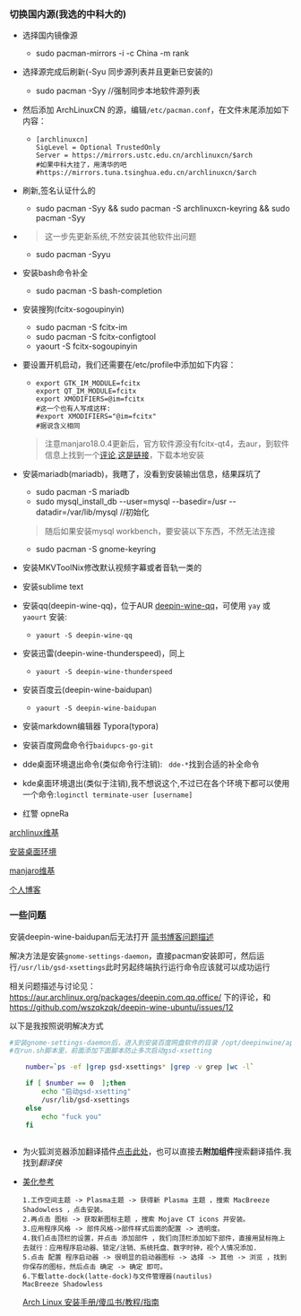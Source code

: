 

### 切换国内源(我选的中科大的)

- 选择国内镜像源

  - sudo pacman-mirrors -i -c China -m rank

- 选择源完成后刷新(-Syu 同步源列表并且更新已安装的)

  - sudo pacman -Syy  	//强制同步本地软件源列表

- 然后添加 ArchLinuxCN 的源，编辑`/etc/pacman.conf`，在文件末尾添加如下内容：

  - ```
    [archlinuxcn]
    SigLevel = Optional TrustedOnly
    Server = https://mirrors.ustc.edu.cn/archlinuxcn/$arch
    #如果中科大挂了，用清华的吧
    #https://mirrors.tuna.tsinghua.edu.cn/archlinuxcn/$arch
    ```

- 刷新,签名认证什么的

  - sudo pacman -Syy && sudo pacman -S archlinuxcn-keyring && sudo pacman -Syy

- > 这一步先更新系统,不然安装其他软件出问题

  - sudo pacman -Syyu

- 安装bash命令补全

  - sudo pacman -S bash-completion

- 安装搜狗(fcitx-sogoupinyin)

  - sudo pacman -S fcitx-im
  - sudo pacman -S fcitx-configtool
  - yaourt -S fcitx-sogoupinyin  

- 要设置开机启动，我们还需要在/etc/profile中添加如下内容：

  - ```
    export GTK_IM_MODULE=fcitx
    export QT_IM_MODULE=fcitx
    export XMODIFIERS=@im=fcitx
    #这一个也有人写成这样:
    #export XMODIFIERS="@im=fcitx"
    #据说含义相同
    ```

  > 注意manjaro18.0.4更新后，官方软件源没有fcitx-qt4，去aur，到软件信息上找到一个[评论](https://aur.archlinux.org/packages/fcitx-sogoupinyin/),[这是链接](https://archive.archlinux.org/repos/2019/03/31/community/os/x86_64/fcitx-qt4-4.2.9.6-1-x86_64.pkg.tar.xz)，下载本地安装

- 安装mariadb(mariadb)，我瞎了，没看到安装输出信息，结果踩坑了

  - sudo pacman -S mariadb
  - sudo mysql_install_db --user=mysql --basedir=/usr --datadir=/var/lib/mysql   //初始化

  > 随后如果安装mysql workbench，要安装以下东西，不然无法连接

  - sudo pacman -S gnome-keyring

- 安装MKVToolNix修改默认视频字幕或者音轨一类的

- 安装sublime text

- 安装qq(deepin-wine-qq)，位于AUR [deepin-wine-qq](https://aur.archlinux.org/packages/deepin-wine-qq/)，可使用 `yay` 或 `yaourt` 安装:

  - ```
    yaourt -S deepin-wine-qq
    ```

- 安装迅雷(deepin-wine-thunderspeed)，同上

  - ```
    yaourt -S deepin-wine-thunderspeed
    ```

- 安装百度云(deepin-wine-baidupan)

  - ```
    yaourt -S deepin-wine-baidupan
    ```

- 安装markdown编辑器 Typora(typora)

- 安装百度网盘命令行`baidupcs-go-git`

- dde桌面环境退出命令(类似命令行注销): ` dde-*`找到合适的补全命令

- kde桌面环境退出(类似于注销),我不想说这个,不过已在各个环境下都可以使用一个命令:`loginctl terminate-user [username]`

- 红警 opneRa



[archlinux维基](https://wiki.archlinux.org)

[安装桌面环境](https://wiki.manjaro.org/index.php?title=Install_Desktop_Environments)

[manjaro维基](https://wiki.manjaro.org/)

[个人博客](https://www.lulinux.com/archives/1319)

### 一些问题

安装deepin-wine-baidupan后无法打开	[简书博客问题描述](https://www.jianshu.com/p/ccebb0d437bd)

解决方法是安装`gnome-settings-daemon`，直接pacman安装即可，然后运行`/usr/lib/gsd-xsettings`
​此时另起终端执行运行命令应该就可以成功运行

相关问题描述与讨论见：<https://aur.archlinux.org/packages/deepin.com.qq.office/> 下的评论，和<https://github.com/wszqkzqk/deepin-wine-ubuntu/issues/12>

以下是我按照说明解决方式

```bash
#安装gnome-settings-daemon后，进入到安装百度网盘软件的目录 /opt/deepinwine/apps/Deepin-BaiduNetDisk/
#在run.sh脚本里，前面添加下面脚本防止多次启动gsd-xsetting

    number=`ps -ef |grep gsd-xsettings* |grep -v grep |wc -l`

    if [ $number == 0  ];then
        echo "启动gsd-xsetting"
        /usr/lib/gsd-xsettings
    else 
        echo "fuck you"
    fi
 
```

- 为火狐浏览器添加翻译插件[点击此处](https://support.mozilla.org/zh-CN/kb/%E5%A6%82%E4%BD%95%E4%B8%BAFirefox%E6%B7%BB%E5%8A%A0%E7%BF%BB%E8%AF%91%E5%8A%9F%E8%83%BD)，也可以直接去**附加组件**搜索翻译插件.我找到*翻译侠*

- [美化参考](https://www.cnblogs.com/luoshuitianyi/p/10587788.html)  

  ```
  1.工作空间主题 -> Plasma主题 -> 获得新 Plasma 主题 ，搜索 MacBreeze Shadowless ，点击安装。
  2.再点击 图标 -> 获取新图标主题 ，搜索 Mojave CT icons 并安装。
  3.应用程序风格 -> 部件风格->部件样式后面的配置 -> 透明度。
  4.我们点击顶栏的设置，并点击 添加部件 ，我们向顶栏添加如下部件，直接用鼠标拖上去就行：应用程序启动器、锁定/注销、系统托盘、数字时钟，视个人情况添加.
  5.点击 配置 程序启动器 -> 很明显的启动器图标 -> 选择 -> 其他 -> 浏览 ，找到你保存的图标，然后点击 确定 -> 确定 即可。
  6.下载latte-dock(latte-dock)与文件管理器(nautilus)
  MacBreeze Shadowless
  ```

  [Arch Linux 安装手册/傻瓜书/教程/指南](https://www.jianshu.com/p/6fe59c24b3df)
